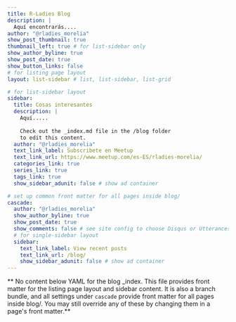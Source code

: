 ```yaml
---
title: R-Ladies Blog
description: |
  Aquí encontrarás....
author: "@rladies_morelia"
show_post_thumbnail: true
thumbnail_left: true # for list-sidebar only
show_author_byline: true
show_post_date: true
show_button_links: false
# for listing page layout
layout: list-sidebar # list, list-sidebar, list-grid

# for list-sidebar layout
sidebar: 
  title: Cosas interesantes
  description: |
    Aquí.....
    
    Check out the _index.md file in the /blog folder 
    to edit this content. 
  author: "@rladies_morelia"
  text_link_label: Subscribete en Meetup
  text_link_url: https://www.meetup.com/es-ES/rladies-morelia/
  categories_link: true
  series_link: true
  tags_link: true
  show_sidebar_adunit: false # show ad container

# set up common front matter for all pages inside blog/
cascade:
  author: "@rladies_morelia"
  show_author_byline: true
  show_post_date: true
  show_comments: false # see site config to choose Disqus or Utterances
  # for single-sidebar layout
  sidebar:
    text_link_label: View recent posts
    text_link_url: /blog/
    show_sidebar_adunit: false # show ad container
---
```


** No content below YAML for the blog _index. This file provides front matter for the listing page layout and sidebar content. It is also a branch bundle, and all settings under `cascade` provide front matter for all pages inside blog/. You may still override any of these by changing them in a page's front matter.**
